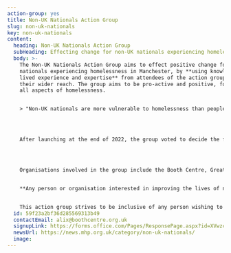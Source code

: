 ```yaml
---
action-group: yes
title: Non-UK Nationals Action Group
slug: non-uk-nationals
key: non-uk-nationals
content:
  heading: Non-UK Nationals Action Group
  subHeading: Effecting change for non-UK nationals experiencing homelessness in Manchester
  body: >-
    The Non-UK Nationals Action Group aims to effect positive change for non-UK
    nationals experiencing homelessness in Manchester, by **using knowledge,
    lived experience and expertise** from attendees of the action group and
    their wider reach. The group aims to be pro-active and positive, focusing on
    all aspects of homelessness. 


    > "Non-UK nationals are more vulnerable to homelessness than people with UK citizenship, and those with restricted or undetermined eligibility for public funds even more so." - from Crisis report 'A Home For All'




    After launching at the end of 2022, the group voted to decide the first topic of focus for the group –**how non–UK nationals with restricted eligibility to public funds can access accommodation.** The group has begun to design a toolkit which can be of use to frontline services and people experiencing these issues themselves. It helps readers navigate the system, demystify common misconceptions and raises awareness of what support people can access no matter what your immigration status.




    O﻿rganisations involved in the group include the Booth Centre, Greater Manchester Immigration Aid Unit and Boaz Trust, as well as other organisations that work with Non-UK nationals, and people with lived experience.  


    **Any person or organisation interested in improving the lives of non-UK nationals experiencing homelessness in Manchester is welcome to attend this group!**


    This action group strives to be inclusive of any person wishing to attend. For example, if we have attendees whose first language is not English, we will use existing resources to aid their participation, such as offering support from multi-lingual volunteers. We will not rely on email communication only; we will reach out via text message to attendees who do not have email access, and you can drop into the Booth Centre for a chat if you are interested in getting involved.
  id: 59f23a2bf36d285569313b49
  contactEmail: alix@boothcentre.org.uk
  signupLink: https://forms.office.com/Pages/ResponsePage.aspx?id=XVwzcf1bkE61VN8N5KjjQkQ2JR41SuRLu92-3-tlPOtURDMzQjVZWEczSFdPS1M2SEZMR1RVTkpHVC4u
  newsUrl: https://news.mhp.org.uk/category/non-uk-nationals/
  image: 
---
```

